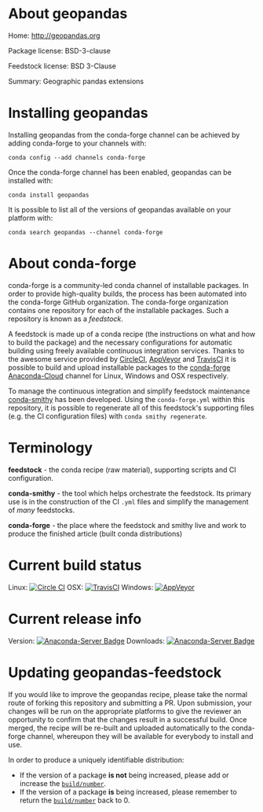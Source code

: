 About geopandas
===============

Home: http://geopandas.org

Package license: BSD-3-clause

Feedstock license: BSD 3-Clause

Summary: Geographic pandas extensions



Installing geopandas
====================

Installing geopandas from the conda-forge channel can be achieved by adding conda-forge to your channels with:

```
conda config --add channels conda-forge
```

Once the conda-forge channel has been enabled, geopandas can be installed with:

```
conda install geopandas
```

It is possible to list all of the versions of geopandas available on your platform with:

```
conda search geopandas --channel conda-forge
```


About conda-forge
=================

conda-forge is a community-led conda channel of installable packages.
In order to provide high-quality builds, the process has been automated into the
conda-forge GitHub organization. The conda-forge organization contains one repository 
for each of the installable packages. Such a repository is known as a *feedstock*.

A feedstock is made up of a conda recipe (the instructions on what and how to build
the package) and the necessary configurations for automatic building using freely
available continuous integration services. Thanks to the awesome service provided by
[CircleCI](https://circleci.com/), [AppVeyor](http://www.appveyor.com/)
and [TravisCI](https://travis-ci.org/) it is possible to build and upload installable
packages to the [conda-forge](https://anaconda.org/conda-forge)
[Anaconda-Cloud](http://docs.anaconda.org/) channel for Linux, Windows and OSX respectively.

To manage the continuous integration and simplify feedstock maintenance
[conda-smithy](http://github.com/conda-forge/conda-smithy) has been developed.
Using the ``conda-forge.yml`` within this repository, it is possible to regenerate all of
this feedstock's supporting files (e.g. the CI configuration files) with ``conda smithy regenerate``.


Terminology
===========

**feedstock** - the conda recipe (raw material), supporting scripts and CI configuration.

**conda-smithy** - the tool which helps orchestrate the feedstock.
                   Its primary use is in the construction of the CI ``.yml`` files
                   and simplify the management of *many* feedstocks.

**conda-forge** - the place where the feedstock and smithy live and work to
                  produce the finished article (built conda distributions)

Current build status
====================
Linux: [![Circle CI](https://circleci.com/gh/conda-forge/geopandas-feedstock.svg?style=svg)](https://circleci.com/gh/conda-forge/geopandas-feedstock)
OSX: [![TravisCI](https://travis-ci.org/conda-forge/geopandas-feedstock.svg?branch=master)](https://travis-ci.org/conda-forge/geopandas-feedstock) 
Windows: [![AppVeyor](https://ci.appveyor.com/api/projects/status/github/conda-forge/geopandas-feedstock?svg=True)](https://ci.appveyor.com/project/conda-forge/geopandas-feedstock/branch/master)

Current release info
====================
Version: [![Anaconda-Server Badge](https://anaconda.org/conda-forge/geopandas/badges/version.svg)](https://anaconda.org/conda-forge/geopandas)
Downloads: [![Anaconda-Server Badge](https://anaconda.org/conda-forge/geopandas/badges/downloads.svg)](https://anaconda.org/conda-forge/geopandas)


Updating geopandas-feedstock
============================

If you would like to improve the geopandas recipe, please take the normal
route of forking this repository and submitting a PR. Upon submission, your changes will
be run on the appropriate platforms to give the reviewer an opportunity to confirm that the
changes result in a successful build. Once merged, the recipe will be re-built and uploaded
automatically to the conda-forge channel, whereupon they will be available for everybody to
install and use.

In order to produce a uniquely identifiable distribution:
 * If the version of a package **is not** being increased, please add or increase
   the [``build/number``](http://conda.pydata.org/docs/building/meta-yaml.html#build-number-and-string). 
 * If the version of a package **is** being increased, please remember to return
   the [``build/number``](http://conda.pydata.org/docs/building/meta-yaml.html#build-number-and-string)
   back to 0.
